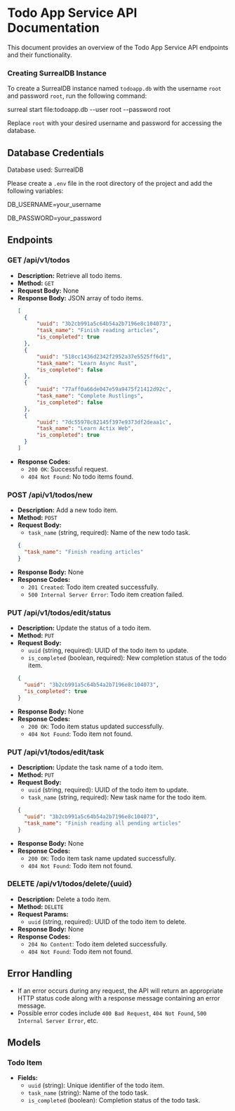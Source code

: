 # Todo App Service API Documentation

This document provides an overview of the Todo App Service API endpoints and their functionality.

### Creating SurrealDB Instance

To create a SurrealDB instance named `todoapp.db` with the username `root` and password `root`, run the following command:

surreal start file:todoapp.db --user root --password root

Replace `root` with your desired username and password for accessing the database.

## Database Credentials
Database used: SurrealDB

Please create a `.env` file in the root directory of the project and add the following variables:

DB_USERNAME=your_username

DB_PASSWORD=your_password

## Endpoints

### GET /api/v1/todos

- **Description:** Retrieve all todo items.
- **Method:** `GET`
- **Request Body:** None
- **Response Body:** JSON array of todo items.
  ```json
  [
    {
        "uuid": "3b2cb991a5c64b54a2b7196e8c104073",
        "task_name": "Finish reading articles",
        "is_completed": true
    },
    {
        "uuid": "518cc1436d2342f2952a37e5525ff6d1",
        "task_name": "Learn Async Rust",
        "is_completed": false
    },
    {
        "uuid": "77aff0a66de047e59a9475f21412d92c",
        "task_name": "Complete Rustlings",
        "is_completed": false
    },
    {
        "uuid": "7dc55978c82145f397e9373df2deaa1c",
        "task_name": "Learn Actix Web",
        "is_completed": true
    }
  ]
- **Response Codes:**
  - `200 OK`: Successful request.
  - `404 Not Found`: No todo items found.

### POST /api/v1/todos/new

- **Description:** Add a new todo item.
- **Method:** `POST`
- **Request Body:**
  - `task_name` (string, required): Name of the new todo task.
  ```json
  {
    "task_name": "Finish reading articles"
  }
- **Response Body:** None
- **Response Codes:**
  - `201 Created`: Todo item created successfully.
  - `500 Internal Server Error`: Todo item creation failed.

### PUT /api/v1/todos/edit/status

- **Description:** Update the status of a todo item.
- **Method:** `PUT`
- **Request Body:**
  - `uuid` (string, required): UUID of the todo item to update.
  - `is_completed` (boolean, required): New completion status of the todo item.
  ```json
  {
    "uuid": "3b2cb991a5c64b54a2b7196e8c104073",
    "is_completed": true
  }
- **Response Body:** None
- **Response Codes:**
  - `200 OK`: Todo item status updated successfully.
  - `404 Not Found`: Todo item not found.

### PUT /api/v1/todos/edit/task

- **Description:** Update the task name of a todo item.
- **Method:** `PUT`
- **Request Body:**
  - `uuid` (string, required): UUID of the todo item to update.
  - `task_name` (string, required): New task name for the todo item.
  ```json
  {
    "uuid": "3b2cb991a5c64b54a2b7196e8c104073",
    "task_name": "Finish reading all pending articles"
  }
- **Response Body:** None
- **Response Codes:**
  - `200 OK`: Todo item task name updated successfully.
  - `404 Not Found`: Todo item not found.

### DELETE /api/v1/todos/delete/{uuid}

- **Description:** Delete a todo item.
- **Method:** `DELETE`
- **Request Params:**
  - `uuid` (string, required): UUID of the todo item to delete.
- **Response Body:** None
- **Response Codes:**
  - `204 No Content`: Todo item deleted successfully.
  - `404 Not Found`: Todo item not found.

## Error Handling

- If an error occurs during any request, the API will return an appropriate HTTP status code along with a response message containing an error message.
- Possible error codes include `400 Bad Request`, `404 Not Found`, `500 Internal Server Error`, etc.

## Models

### Todo Item

- **Fields:**
  - `uuid` (string): Unique identifier of the todo item.
  - `task_name` (string): Name of the todo task.
  - `is_completed` (boolean): Completion status of the todo task.